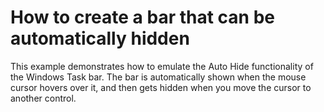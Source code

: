 # How to create a bar that can be automatically hidden 


<p>This example demonstrates how to emulate the Auto Hide functionality of the Windows Task bar. The bar is automatically shown when the mouse cursor hovers over it, and then gets hidden when you move the cursor to another control.</p>

<br/>


